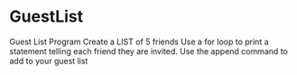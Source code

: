 # GuestList
Guest List Program
Create a LIST of 5 friends
Use a for loop to print a statement telling each friend they are invited.
Use the append command to add to your guest list
